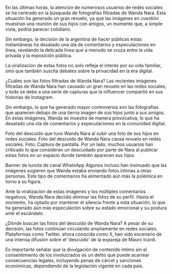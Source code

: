 En las últimas horas, la atención de numerosos usuarios de redes sociales se ha centrado en la búsqueda de fotografías filtradas de Wanda Nara. Esta situación ha generado un gran revuelo, ya que las imágenes en cuestión muestran una reunión de sus hijos con amigos, un momento que, a simple vista, podría parecer cotidiano.

Sin embargo, la decisión de la argentina de hacer públicas estas instantáneas ha desatado una ola de comentarios y especulaciones en línea, revelando la delicada línea que a menudo se cruza entre la vida privada y la exposición pública.

La viralización de estas fotos no solo refleja el interés por su vida familiar, sino que también suscita debates sobre la privacidad en la era digital.


¿Cuáles son las fotos filtradas de Wanda Nara?
Las recientes imágenes filtradas de Wanda Nara han causado un gran revuelo en las redes sociales, y todo se debe a una serie de capturas que la influencer compartió en sus historias de Instagram.

Sin embargo, lo que ha generado mayor controversia son las fotografías que aparecen debajo de una tierna imagen de sus hijos junto a sus amigos. En estas imágenes, Wanda se muestra de manera provocativa, lo que ha desatado una ola de comentarios y especulaciones en la comunidad digital.

Foto del descuido que tuvo Wanda Nara al subir una foto de sus hijos en redes sociales.
Foto del descuido de Wanda Nara causa revuelo en redes sociales. Foto: Captura de pantalla.
Por un lado, muchos usuarios han criticado lo que consideran un descuidado por parte de Nara al publicar estas fotos en un espacio donde también aparecen sus hijos.

Banner de tunota de canal WhatsApp
Algunos incluso han insinuado que las imágenes sugieren que Wanda estaba enviando fotos íntimas a otras personas. Este tipo de comentarios ha alimentado aún más la polémica en torno a su figura.

Ante la viralización de estas imágenes y los múltiples comentarios negativos, Wanda Nara decidió eliminar las fotos de su perfil. Hasta el momento, ha optado por mantener el silencio frente a esta situación, lo que ha generado aún más especulación sobre su estado emocional y su postura ante el escándalo.

¿Dónde buscan las fotos del descuido de Wanda Nara?
A pesar de su decisión, las fotos continúan circulando ampliamente en redes sociales. Plataformas como Twitter, ahora conocida como X, han sido escenario de una intensa difusión sobre el 'descuido' de la expareja de Mauro Icardi.

Es importante señalar que la divulgación de contenido íntimo sin el consentimiento de los involucrados es un delito que puede acarrear consecuencias legales, incluyendo penas de cárcel y sanciones económicas, dependiendo de la legislación vigente en cada país.
